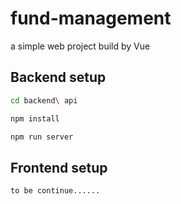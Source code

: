 # fund-management

a simple web project build by Vue

## Backend setup

```bash
cd backend\ api

npm install

npm run server
```



## Frontend setup

```bash
to be continue......
```

